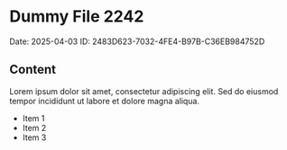 # Dummy File 2242

Date: 2025-04-03
ID: 2483D623-7032-4FE4-B97B-C36EB984752D

## Content

Lorem ipsum dolor sit amet, consectetur adipiscing elit.
Sed do eiusmod tempor incididunt ut labore et dolore magna aliqua.

* Item 1
* Item 2
* Item 3

